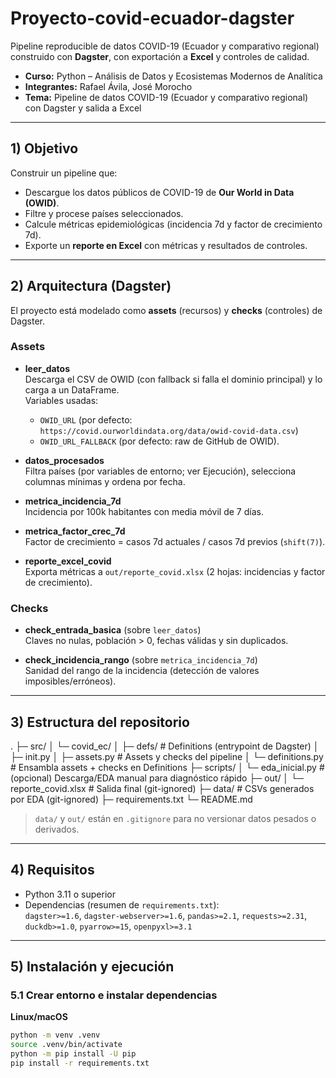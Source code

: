 # Proyecto-covid-ecuador-dagster

Pipeline reproducible de datos COVID-19 (Ecuador y comparativo regional) construido con **Dagster**, con exportación a **Excel** y controles de calidad.

- **Curso:** Python – Análisis de Datos y Ecosistemas Modernos de Analítica
- **Integrantes:** Rafael Ávila, José Morocho
- **Tema:** Pipeline de datos COVID-19 (Ecuador y comparativo regional) con Dagster y salida a Excel

---

## 1) Objetivo

Construir un pipeline que:
- Descargue los datos públicos de COVID-19 de **Our World in Data (OWID)**.
- Filtre y procese países seleccionados.
- Calcule métricas epidemiológicas (incidencia 7d y factor de crecimiento 7d).
- Exporte un **reporte en Excel** con métricas y resultados de controles.

---

## 2) Arquitectura (Dagster)

El proyecto está modelado como **assets** (recursos) y **checks** (controles) de Dagster.

### Assets
- **leer_datos**  
  Descarga el CSV de OWID (con fallback si falla el dominio principal) y lo carga a un DataFrame.  
  Variables usadas:  
  - `OWID_URL` (por defecto: `https://covid.ourworldindata.org/data/owid-covid-data.csv`)  
  - `OWID_URL_FALLBACK` (por defecto: raw de GitHub de OWID).

- **datos_procesados**  
  Filtra países (por variables de entorno; ver Ejecución), selecciona columnas mínimas y ordena por fecha.

- **metrica_incidencia_7d**  
  Incidencia por 100k habitantes con media móvil de 7 días.

- **metrica_factor_crec_7d**  
  Factor de crecimiento = casos 7d actuales / casos 7d previos (`shift(7)`).

- **reporte_excel_covid**  
  Exporta métricas a `out/reporte_covid.xlsx` (2 hojas: incidencias y factor de crecimiento).

### Checks
- **check_entrada_basica** (sobre `leer_datos`)  
  Claves no nulas, población > 0, fechas válidas y sin duplicados.

- **check_incidencia_rango** (sobre `metrica_incidencia_7d`)  
  Sanidad del rango de la incidencia (detección de valores imposibles/erróneos).

---

## 3) Estructura del repositorio
.
├─ src/
│ └─ covid_ec/
│ ├─ defs/ # Definitions (entrypoint de Dagster)
│ ├─ init.py
│ ├─ assets.py # Assets y checks del pipeline
│ └─ definitions.py # Ensambla assets + checks en Definitions
├─ scripts/
│ └─ eda_inicial.py # (opcional) Descarga/EDA manual para diagnóstico rápido
├─ out/
│ └─ reporte_covid.xlsx # Salida final (git-ignored)
├─ data/ # CSVs generados por EDA (git-ignored)
├─ requirements.txt
└─ README.md




> `data/` y `out/` están en `.gitignore` para no versionar datos pesados o derivados.

---

## 4) Requisitos

- Python 3.11 o superior
- Dependencias (resumen de `requirements.txt`):  
  `dagster>=1.6`, `dagster-webserver>=1.6`, `pandas>=2.1`, `requests>=2.31`,  
  `duckdb>=1.0`, `pyarrow>=15`, `openpyxl>=3.1`

---

## 5) Instalación y ejecución

### 5.1 Crear entorno e instalar dependencias

**Linux/macOS**
```bash
python -m venv .venv
source .venv/bin/activate
python -m pip install -U pip
pip install -r requirements.txt


